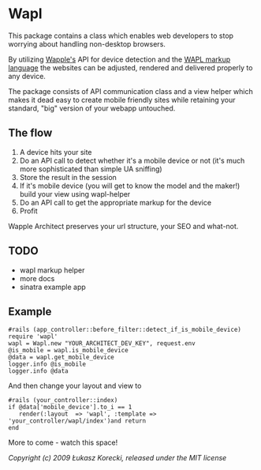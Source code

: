 # Wapl

This package contains a class which enables web developers to stop worrying about handling non-desktop browsers.

By utilizing [Wapple's](http://wapple.net) API for device detection and the [WAPL markup language](http://wapl.info) the websites can be adjusted, rendered and delivered properly to any device.

The package consists of API communication class and a view helper which makes it dead easy to create mobile friendly sites while retaining your standard, "big" version of your webapp untouched.


## The flow
1. A device hits your site
1. Do an API call to detect whether it's a mobile device or not (it's much more sophisticated than simple UA sniffing)
1. Store the result in the session
1. If it's mobile device (you will get to know the model and the maker!) build your view using wapl-helper
1. Do an API call to get the appropriate markup for the device
1. Profit

Wapple Architect preserves your url structure, your SEO and what-not.

## TODO

- wapl markup helper
- more docs
- sinatra example app

## Example


    #rails (app_controller::before_filter::detect_if_is_mobile_device)
    require 'wapl'
    wapl = Wapl.new "YOUR_ARCHITECT_DEV_KEY", request.env
    @is_mobile = wapl.is_mobile_device 
    @data = wapl.get_mobile_device 
    logger.info @is_mobile
    logger.info @data

And then change your layout and view to

    #rails (your_controller::index)
    if @data['mobile_device'].to_i == 1
       render(:layout  => 'wapl', :template => 'your_controller/wapl/index')and return
    end


More to come - watch this space!

_Copyright (c) 2009 Łukasz Korecki, released under the MIT license_
